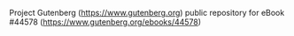 Project Gutenberg (https://www.gutenberg.org) public repository for eBook #44578 (https://www.gutenberg.org/ebooks/44578)
